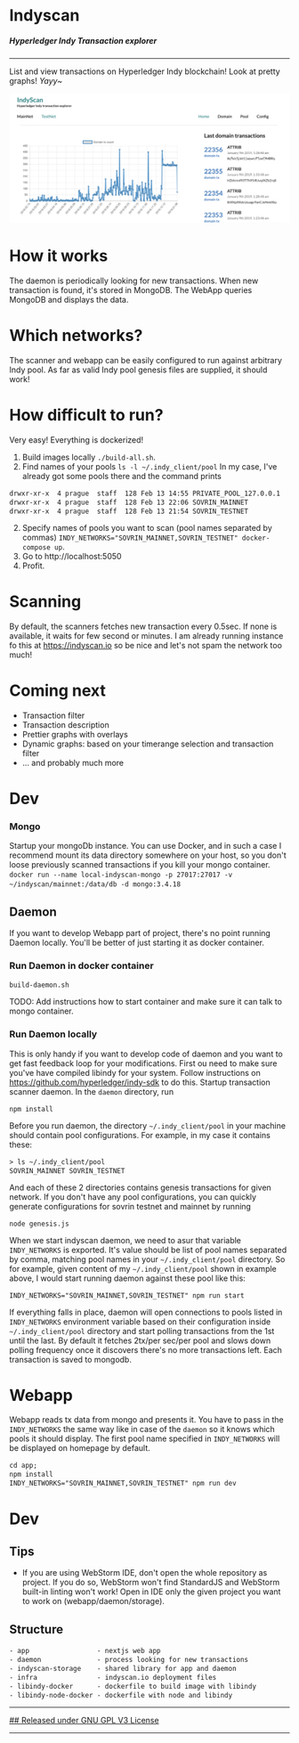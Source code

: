 # Indyscan
##### Hyperledger Indy Transaction explorer

--------

List and view transactions on Hyperledger Indy blockchain! Look at pretty graphs! *Yayy~*

![Indyscan](/docs/indyscan.png)


# How it works
The daemon is periodically looking for new transactions. When new transaction is found, it's
stored in MongoDB. The WebApp queries MongoDB and displays the data.

# Which networks?
The scanner and webapp can be easily configured to run against arbitrary Indy pool. As far as valid Indy pool 
genesis files are supplied, it should work!

# How difficult to run?
Very easy! Everything is dockerized! 
1. Build images locally
`./build-all.sh`.
2. Find names of your pools
`ls -l ~/.indy_client/pool`
In my case, I've already got some pools there and the command prints
```
drwxr-xr-x  4 prague  staff  128 Feb 13 14:55 PRIVATE_POOL_127.0.0.1
drwxr-xr-x  4 prague  staff  128 Feb 13 22:06 SOVRIN_MAINNET
drwxr-xr-x  4 prague  staff  128 Feb 13 21:54 SOVRIN_TESTNET
```
2. Specify names of pools you want to scan (pool names separated by commas) 
`INDY_NETWORKS="SOVRIN_MAINNET,SOVRIN_TESTNET" docker-compose up`.
3. Go to http://localhost:5050
3. Profit.

# Scanning
By default, the scanners fetches new transaction every 0.5sec. If none is available, it waits for few second or minutes. 
I am already running instance fo this at https://indyscan.io so be nice and let's not spam the network too much!

# Coming next
- Transaction filter
- Transaction description
- Prettier graphs with overlays
- Dynamic graphs: based on your timerange selection and transaction filter
- ... and probably much more 

# Dev
### Mongo
Startup your mongoDb instance. You can use Docker, and in such a case I recommend mount its data directory somewhere on your host, so you don't loose previously scanned transactions if you kill your mongo container.
`docker run --name local-indyscan-mongo -p 27017:27017 -v ~/indyscan/mainnet:/data/db -d mongo:3.4.18`

## Daemon
If you want to develop Webapp part of project, there's no point running Daemon locally. You'll be better of just starting it as docker container. 

### Run Daemon in docker container
```
build-daemon.sh
```
TODO: Add instructions how to start container and make sure it can talk to mongo container.

### Run Daemon locally
This is only handy if you want to develop code of daemon and you want to get fast feedback loop for your modifications.
First ou need to make sure you've have compiled libindy for your system. Follow instructions on https://github.com/hyperledger/indy-sdk to do this.
Startup transaction scanner daemon. In the `daemon` directory, run
```
npm install
```
Before you run daemon, the directory `~/.indy_client/pool` in your machine should contain pool configurations. For example, in my case it contains these:
```
> ls ~/.indy_client/pool
SOVRIN_MAINNET SOVRIN_TESTNET
```
And each of these 2 directories contains genesis transactions for given network. If you don't have any pool configurations, you can quickly generate configurations for sovrin testnet and mainnet by running
```
node genesis.js
```
When we start indyscan daemon, we need to asur that variable `INDY_NETWORKS` is exported. It's value should be list of pool names separated by comma, matching pool names in your `~/.indy_client/pool` directory. 
So for example, given content of my `~/.indy_client/pool` shown in example above, I would start running daemon against these pool like this: 
```
INDY_NETWORKS="SOVRIN_MAINNET,SOVRIN_TESTNET" npm run start
```
If everything falls in place, daemon will open connections to pools listed in `INDY_NETWORKS` environment variable based on their configuration inside `~/.indy_client/pool` directory and start polling transactions from the 1st until the last.
By default it fetches 2tx/per sec/per pool and slows down polling frequency once it discovers there's no more transactions left. Each transaction is saved to mongodb. 

# Webapp
Webapp reads tx data from mongo and presents it. You have to pass in the `INDY_NETWORKS` the same way like in case of the `daemon` so it knows which pools it should display. The first pool name specified in `INDY_NETWORKS` will be displayed on homepage
by default.
```
cd app;
npm install
INDY_NETWORKS="SOVRIN_MAINNET,SOVRIN_TESTNET" npm run dev
```

# Dev

## Tips
- If you are using WebStorm IDE, don't open the whole repository as project. If you do
so, WebStorm won't find StandardJS and WebStorm built-in linting won't work! Open in IDE
only the given project you want to work on (webapp/daemon/storage).


## Structure
```
- app                 - nextjs web app
- daemon              - process looking for new transactions
- indyscan-storage    - shared library for app and daemon
- infra               - indyscan.io deployment files
- libindy-docker      - dockerfile to build image with libindy
- libindy-node-docker - dockerfile with node and libindy
```



-----------

[## Released under GNU GPL V3 License](LICENSE.MD)

-----------

